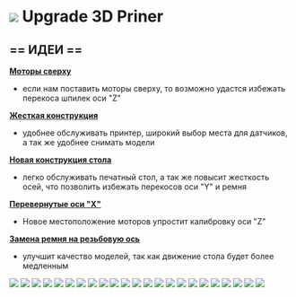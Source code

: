 ![](https://avatars0.githubusercontent.com/u/6559911?s=29) Upgrade 3D Priner
========
## == ИДЕИ ==


[**Моторы сверху**](https://github.com/soda-io/mendel-upgrade/tree/master/Images/Motors)
- если нам поставить моторы сверху, то возможно удастся избежать перекоса шпилек оси "Z"

[**Жесткая конструкция**](https://github.com/soda-io/mendel-upgrade/blob/master/Images/photo.jpg)
- удобнее обслуживать принтер, широкий выбор места для датчиков, а так же удобнее снимать модели

[**Новая конструкция стола**](https://github.com/soda-io/mendel-upgrade/tree/master/Images/New%20Bed)
- легко обслуживать печатный стол, а так же повысит жесткость осей, что позволить избежать перекосов оси "Y" и ремня

[**Перевернутые оси "X"**](https://github.com/soda-io/mendel-upgrade/tree/master/Images/X)
- Новое местоположение моторов упростит калибровку оси "Z"

[**Замена ремня на резьбовую ось**](https://github.com/soda-io/mendel-upgrade/tree/master/Images/New%20Y)
- улучшит качество моделей, так как движение стола будет более медленным


![](1_preview_featured.jpg)
![](2_preview_featured.jpg)
![](3_preview_featured.jpg)
![](4_preview_featured.jp)
![](5_preview_featured.jpg)
![](6_preview_featured.jpg)
![](7_preview_featured.jpg)
![](8_preview_featured.jpg)
![](BowdenSetup_011_1280x768_preview_featured.jpg)
![](BowdenSetup_014_1280x768_preview_featured.jpg)
![](BowdenSetup_018_1280x768_preview_featured.jpg)
![](DSCF3467m_display_large_preview_featured.jpg)
![](OB14_033_preview_featured.jpg)
![](OB14_040_preview_featured.jpg)
![](OBX_001_preview_featured.jpg)
![](OBX_004_preview_featured.jpg)
![](OBX_006_preview_featured.jpg)
![](PrinterPlate3_preview_featured.jpg)
![](Water_Jet_plate_002_preview_featured.jpg)
![](Water_Jet_plate_003_preview_featured.jpg)
![](Water_Jet_plate_005_preview_featured.jpg)
![](Water_Jet_plate_007_preview_featured.jpg)
![](img198_preview_featured.jpg)

